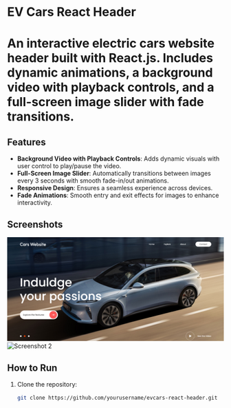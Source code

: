 # EV Cars React Header

# An interactive electric cars website header built with React.js. Includes dynamic animations, a background video with playback controls, and a full-screen image slider with fade transitions.


## Features

- **Background Video with Playback Controls**: Adds dynamic visuals with user control to play/pause the video.
- **Full-Screen Image Slider**: Automatically transitions between images every 3 seconds with smooth fade-in/out animations.
- **Responsive Design**: Ensures a seamless experience across devices.
- **Fade Animations**: Smooth entry and exit effects for images to enhance interactivity.

## Screenshots

![Screenshot 1](./screenshots/screenshot1.png)
![Screenshot 2](./screenshots/screenshot2.png)

## How to Run

1. Clone the repository:
   ```bash
   git clone https://github.com/yourusername/evcars-react-header.git
   
